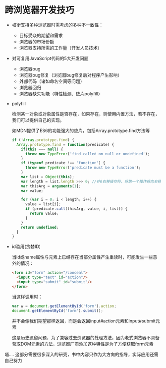 # 跨浏览器开发技巧
* 权衡支持多种浏览器时需考虑的多种不一致性：
  * 目标受众的期望和需求
  * 浏览器的市场份额
  * 浏览器支持所需的工作量（开发人员技术）
* 对可复用JavaScript代码的5大开发问题
  * 浏览器bug
  * 浏览器bug修复（浏览器bug修复后对程序产生影响）
  * 外部代码（诸如命名空间等问题）
  * 浏览器回归
  * 浏览器缺失功能（特性检测、垫片polyfill）
* polyfill

  检测某一对象或对象属性是否存在，如果存在，则使用内置方法，若不存在，我们可以提供自己的实现。

  如MDN提供了ES6的功能强大的垫片，包括Array.prototype.find方法等
  ```javascript
  if (!Array.prototype.find) {
    Array.prototype.find = function(predicate) {
      if(this === null) {
        throw new TypeError('find called on null or undefined');
      }
      if (typeof predicate !== 'function') {
        throw new TypeError('predicate must be a function');
      }
      var list = Object(this);
      var length = list.length >>> 0; //补0右移操作符，将第一个操作符向右移动指定位数，丢弃多余的部分，此处用于取非负整数
      var thisArg = arguments[1];
      var value;

      for (var i = 0; i < length; i++) {
        value = list[i];
        if (predicate.call(thisArg, value, i, list)) {
          return value;
        }
      }
      return undefined;
    }
  }
  ```
* id滥用(贪婪ID)

  当id或name属性与元素上已经存在当部分属性产生重读时，可能发生一些意外的情况：
  ```HTML
  <form id="form" action="/conceal">
    <input type="text" id="action"/>
    <input type="submit" id="submit"/>
  </form>
  ```
  当这样调用时：
  ```javascript
  var w = document.getElementById('form').action;
  document.getElementById('form').submit();
  ```
  并不会像我们期望那样返回，而是会返回input#action元素和input#submit元素

  这是历史遗留问题，为了兼容过去浏览器的处理方法，因为老式浏览器不具备获取DOM元素的方法，浏览器厂商添加这种特性是为了方便获取form元素


唔.... 这部分需要很多深入的研究，书中内容只作为大方向的指导，实际应用还需自己努力
